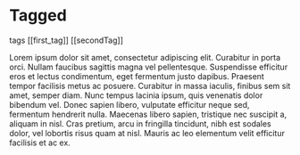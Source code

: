 # Tagged
tags [[first_tag]] [[secondTag]]

Lorem ipsum dolor sit amet, consectetur adipiscing elit. Curabitur in porta orci. 
Nullam faucibus sagittis magna vel pellentesque. Suspendisse efficitur eros et 
lectus condimentum, eget fermentum justo dapibus. Praesent tempor facilisis metus 
ac posuere. Curabitur in massa iaculis, finibus sem sit amet, semper diam. Nunc 
tempus lacinia ipsum, quis venenatis dolor bibendum vel. Donec sapien libero, 
vulputate efficitur neque sed, fermentum hendrerit nulla. Maecenas libero sapien, 
tristique nec suscipit a, aliquam in nisl. Cras pretium, arcu in fringilla tincidunt, 
nibh est sodales dolor, vel lobortis risus quam at nisl. Mauris ac leo elementum 
velit efficitur facilisis et ac ex.